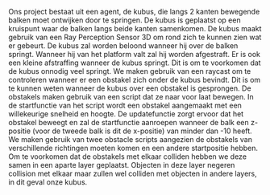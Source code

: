 Ons project bestaat uit een agent, de kubus, die langs 2 kanten bewegende balken moet ontwijken door te springen. De kubus is geplaatst op een kruispunt waar de balken langs beide kanten samenkomen.
De kubus maakt gebruik van een Ray Perception Sensor 3D om rond zich te kunnen zien wat er gebeurt. De kubus zal worden beloond wanneer hij over de balken springt. Wanneer hij van het platform valt zal hij worden afgestraft. Er is ook een kleine afstraffing wanneer de kubus springt. Dit is om te voorkomen dat de kubus onnodig veel springt.
We maken gebruik van een raycast om te controleren wanneer er een obstakel zich onder de kubus bevindt. Dit is om te kunnen weten wanneer de kubus over een obstakel is gesprongen.
De obstakels maken gebruik van een script dat ze naar voor laat bewegen. In de startfunctie van het script wordt een obstakel aangemaakt met een willekeurige snelheid en hoogte. De updatefunctie zorgt ervoor dat het obstakel beweegt en zal de startfunctie aanroepen wanneer de balk een z-positie (voor de tweede balk is dit de x-positie) van minder dan -10 heeft.
We maken gebruik van twee obstacle scripts aangezien de obstakels van verschillende richtingen moeten komen en een andere startpositie hebben.
Om te voorkomen dat de obstakels met elkaar colliden hebben we deze samen in een aparte layer geplaatst. Objecten in deze layer negeren collision met elkaar maar zullen wel colliden met objecten in andere layers, in dit geval onze kubus.
